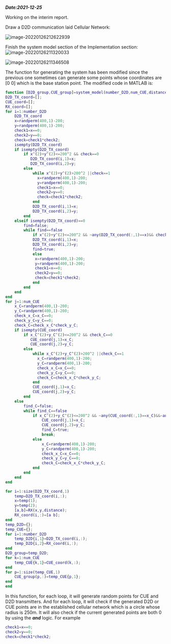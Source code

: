 ***Date:2021-12-25***



Working on the interim report. 

Draw a D2D communication laid Cellular Network:

![image-20220126212622939](C:\Users\admin\AppData\Roaming\Typora\typora-user-images\image-20220126212622939.png) 

Finish the system model section of the Implementation section:
![image-20220126211320033](C:\Users\admin\AppData\Roaming\Typora\typora-user-images\image-20220126211320033.png)



![image-20220126211346508](C:\Users\admin\AppData\Roaming\Typora\typora-user-images\image-20220126211346508.png)



The function for generating the system has been modified since the previous one sometimes can generate some points whose coordinates are [0 0] which is the base station point. The modified code in MATLAB is:

```matlab
function [D2D_group,CUE_group]=system_model(number_D2D,num_CUE,distance)
D2D_TX_coord=[];
CUE_coord=[];
RX_coord=[];
for i=1:number_D2D
    D2D_TX_coord
    x=randperm(400,1)-200;
    y=randperm(400,1)-200;
    check1=x==0;
    check2=y==0;
    check=check1*check2;
    isempty(D2D_TX_coord)
    if isempty(D2D_TX_coord)
        if x^(2)+y^(2)<=200^2 && check==0
           D2D_TX_coord(i,1)=x;
           D2D_TX_coord(i,2)=y;
        else
            while x^(2)+y^(2)>200^2 ||check==1
              x=randperm(400,1)-200;
              y=randperm(400,1)-200; 
              check1=x==0;
              check2=y==0;
              check=check1*check2;
            end
            D2D_TX_coord(i,1)=x;
            D2D_TX_coord(i,2)=y;
        end
    elseif isempty(D2D_TX_coord)==0
        find=false;
        while find==false
            if x^(2)+y^(2)<=200^2 && ~any(D2D_TX_coord(:,1)==x)&& check==0
            D2D_TX_coord(i,1)=x;
            D2D_TX_coord(i,2)=y;
            find=true;
            else
             x=randperm(400,1)-200;
             y=randperm(400,1)-200;
             check1=x==0;
             check2=y==0;
             check=check1*check2;
            end
        end
    end
end
for j=1:num_CUE
    x_C=randperm(400,1)-200;
    y_C=randperm(400,1)-200;
    check_x_C=x_C==0;
    check_y_C=y_C==0;
    check_C=check_x_C*check_y_C;
    if isempty(CUE_coord)
        if x_C^(2)+y_C^(2)<=200^2 && check_C==0
           CUE_coord(j,1)=x_C;
           CUE_coord(j,2)=y_C;
        else
            while x_C^(2)+y_C^(2)>200^2 ||check_C==1
              x_C=randperm(400,1)-200;
              y_C=randperm(400,1)-200;
              check_x_C=x_C==0;
              check_y_C=y_C==0;
              check_C=check_x_C*check_y_C;
            end
            CUE_coord(j,1)=x_C;
            CUE_coord(j,2)=y_C;
        end
    else
        find_C=false;
        while find_C==false
            if x_C^(2)+y_C^(2)<=200^2 && ~any(CUE_coord(:,1)==x_C)&&~any(D2D_TX_coord(:,1)==x_C)&& check_C==0
                CUE_coord(j,1)=x_C;
                CUE_coord(j,2)=y_C;
                find_C=true;
                break;
            else
                x_C=randperm(400,1)-200;
                y_C=randperm(400,1)-200;
                check_x_C=x_C==0;
                check_y_C=y_C==0;
                check_C=check_x_C*check_y_C;
            end
        end
    end
end

for i=1:size(D2D_TX_coord,1)
    temp=D2D_TX_coord(i,:);
    x=temp(1);
    y=temp(2);
    [a,b]=RX(x,y,distance);
    RX_coord(i,:)=[a b];
end
temp_D2D={};
temp_CUE={};
for i=1:number_D2D
    temp_D2D{i,1}=D2D_TX_coord(i,:);
    temp_D2D{i,2}=RX_coord(i,:);
end
D2D_group=temp_D2D;
for k=1:num_CUE
    temp_CUE{k,1}=CUE_coord(k,:);
end
for p=1:size(temp_CUE,1)
    CUE_group(p,:)=temp_CUE{p,1};
end
end
```

In this function, for each loop, it will generate random points for CUE and D2D transmitters. And for each loop, it will check if the generated D2D or CUE points are in the established cellular network which is a circle   whose radius is 250m. It will also check if the current generated points are both 0 by using the ***and*** logic. For example

```MATLAB
check1=x==0;
check2=y==0;
check=check1*check2;
```

